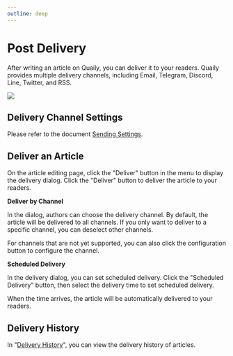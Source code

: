 ```yaml
---
outline: deep
---
```


# Post Delivery

After writing an article on Quaily, you can deliver it to your readers. Quaily provides multiple delivery channels, including Email, Telegram, Discord, Line, Twitter, and RSS.

![](https://static.quaily.com/media/1gku5k35.webp)

## Delivery Channel Settings

Please refer to the document [Sending Settings](./channel-settings).

## Deliver an Article

On the article editing page, click the "Deliver" button in the menu to display the delivery dialog. Click the "Deliver" button to deliver the article to your readers.

**Deliver by Channel**

In the dialog, authors can choose the delivery channel. By default, the article will be delivered to all channels. If you only want to deliver to a specific channel, you can deselect other channels.

For channels that are not yet supported, you can also click the configuration button to configure the channel.

**Scheduled Delivery**

In the delivery dialog, you can set scheduled delivery. Click the "Scheduled Delivery" button, then select the delivery time to set scheduled delivery.

When the time arrives, the article will be automatically delivered to your readers.

## Delivery History

In "[Delivery History](https://quaily.com/dashboard/delivery)", you can view the delivery history of articles.
